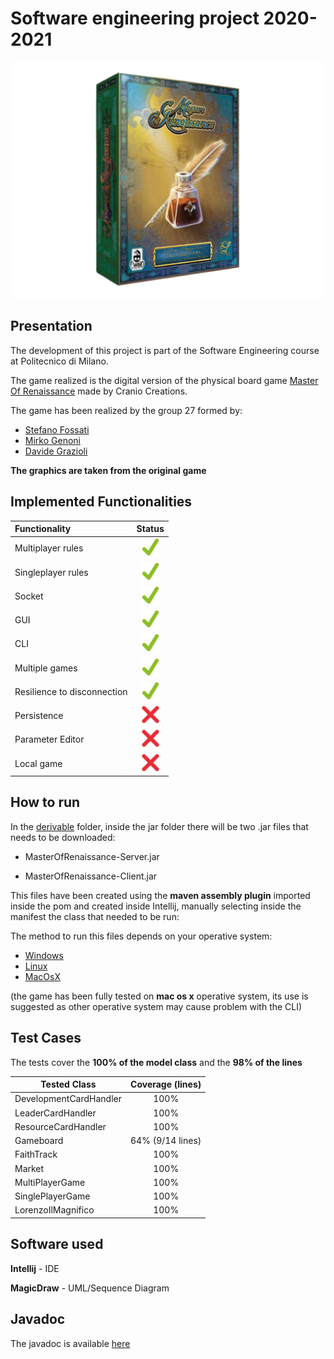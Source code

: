 # Software engineering project 2020-2021

[<img src="https://github.com/MirkoGenoni/ing-sw-2021-fossati-genoni-grazioli/blob/main/githubResources/GameIcon.png" width="600">](https://craniointernational.com/products/masters-of-renaissance/)

## Presentation

The development of this project is part of the Software Engineering course at Politecnico di Milano.

The game realized is the digital version of the physical board game [Master Of Renaissance](https://craniointernational.com/products/masters-of-renaissance/) made by Cranio Creations.

The game has been realized by the group 27 formed by:

- [Stefano Fossati](https://github.com/stefanofossati)
- [Mirko Genoni](https://github.com/MirkoGenoni)
- [Davide Grazioli](https://github.com/davidegrazioli)

**The graphics are taken from the original game**
## Implemented Functionalities
| Functionality | Status |
|:-----------------------|:------------------------------------:|
| Multiplayer rules | <img src="https://github.com/MirkoGenoni/ing-sw-2021-fossati-genoni-grazioli/blob/main/githubResources/Tick.png" width="30" heigth="30">
| Singleplayer rules | <img src="https://github.com/MirkoGenoni/ing-sw-2021-fossati-genoni-grazioli/blob/main/githubResources/Tick.png" width="30" heigth="30">
| Socket | <img src="https://github.com/MirkoGenoni/ing-sw-2021-fossati-genoni-grazioli/blob/main/githubResources/Tick.png" width="30" heigth="30">
| GUI | <img src="https://github.com/MirkoGenoni/ing-sw-2021-fossati-genoni-grazioli/blob/main/githubResources/Tick.png" width="30" heigth="30">
| CLI | <img src="https://github.com/MirkoGenoni/ing-sw-2021-fossati-genoni-grazioli/blob/main/githubResources/Tick.png" width="30" heigth="30">
| Multiple games | <img src="https://github.com/MirkoGenoni/ing-sw-2021-fossati-genoni-grazioli/blob/main/githubResources/Tick.png" width="30" heigth="30">
| Resilience to disconnection | <img src="https://github.com/MirkoGenoni/ing-sw-2021-fossati-genoni-grazioli/blob/main/githubResources/Tick.png" width="30" heigth="30">
| Persistence | <img src="https://github.com/MirkoGenoni/ing-sw-2021-fossati-genoni-grazioli/blob/main/githubResources/Cross.png" width="30" heigth="30">
| Parameter Editor | <img src="https://github.com/MirkoGenoni/ing-sw-2021-fossati-genoni-grazioli/blob/main/githubResources/Cross.png" width="30" heigth="30">
| Local game | <img src="https://github.com/MirkoGenoni/ing-sw-2021-fossati-genoni-grazioli/blob/main/githubResources/Cross.png" width="30" heigth="30">

## How to run
In the [derivable](https://github.com/MirkoGenoni/ing-sw-2021-fossati-genoni-grazioli/tree/main/deliverables) folder, inside the jar folder there will be two .jar files that needs to be downloaded:

- MasterOfRenaissance-Server.jar

- MasterOfRenaissance-Client.jar

This files have been created using the **maven assembly plugin** imported inside the pom and created inside Intellij, manually selecting inside the manifest the class that needed to be run:

The method to run this files depends on your operative system:

- [Windows](https://github.com/MirkoGenoni/ing-sw-2021-fossati-genoni-grazioli/wiki/Windows)
- [Linux](https://github.com/MirkoGenoni/ing-sw-2021-fossati-genoni-grazioli/wiki/Linux)
- [MacOsX](https://github.com/MirkoGenoni/ing-sw-2021-fossati-genoni-grazioli/wiki/Mac-Os-X)

(the game has been fully tested on **mac os x** operative system, its use is suggested as other operative system may cause problem with the CLI)

## Test Cases

The tests cover the **100% of the model class** and the **98% of the lines**

Tested Class | Coverage (lines) |
------------------|:------------------------------------:|
| DevelopmentCardHandler | 100%
| LeaderCardHandler | 100%
| ResourceCardHandler | 100%
| Gameboard | 64% (9/14 lines)
| FaithTrack | 100%
| Market | 100%
| MultiPlayerGame | 100%
| SinglePlayerGame| 100%
| LorenzoIlMagnifico | 100%

## Software used

**Intellij** - IDE

**MagicDraw** - UML/Sequence Diagram

## Javadoc

The javadoc is available [here](https://mirkogenoni.github.io/ing-sw-2021-fossati-genoni-grazioli/index.html)





